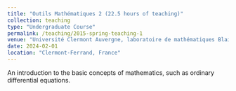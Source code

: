```yaml
---
title: "Outils Mathématiques 2 (22.5 hours of teaching)"
collection: teaching
type: "Undergraduate Course"
permalink: /teaching/2015-spring-teaching-1
venue: "Université Clermont Auvergne, laboratoire de mathématiques Blaise Pascal"
date: 2024-02-01
location: "Clermont-Ferrand, France"
---
```


An introduction to the basic concepts of mathematics, such as ordinary differential equations.
